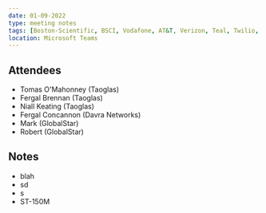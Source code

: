 ```yaml
---
date: 01-09-2022
type: meeting notes
tags: [Boston-Scientific, BSCI, Vodafone, AT&T, Verizon, Teal, Twilio, Kore, Kore-Wireless, eSIM, eUICC, MNO, MVNO, Cellular, CAT1, CATM, MFF2, Thales, GSMA. Multi-IMSI,]
location: Microsoft Teams
---
```


## Attendees
- Tomas O'Mahonney (Taoglas)
- Fergal Brennan (Taoglas)
- Niall Keating (Taoglas)
- Fergal Concannon (Davra Networks)
- Mark (GlobalStar)
- Robert (GlobalStar)

## Notes

- blah
- sd
- s
- ST-150M
